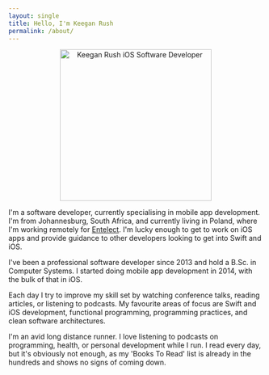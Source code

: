 ```yaml
---
layout: single
title: Hello, I'm Keegan Rush
permalink: /about/
---
```


<p style="text-align:center"><img alt="Keegan Rush iOS Software Developer" src="{{ site.url }}/assets/images/Keegan Rush Software Developer.png" height="300px" width="300px"/></p>

I'm a software developer, currently specialising in mobile app development. I'm from Johannesburg, South Africa, and currently living in Poland, where I'm working remotely for [Entelect](http://www.entelect.co.za/). I'm lucky enough to get to work on iOS apps and provide guidance to other developers looking to get into Swift and iOS.

I've been a professional software developer since 2013 and hold a B.Sc. in Computer Systems. I started doing mobile app development in 2014, with the bulk of that in iOS.

Each day I try to improve my skill set by watching conference talks, reading articles, or listening to podcasts. My favourite areas of focus are Swift and iOS development, functional programming, programming practices, and clean software architectures.

I'm an avid long distance runner. I love listening to podcasts on programming, health, or personal development while I run. I read every day, but it's obviously not enough, as my 'Books To Read' list is already in the hundreds and shows no signs of coming down.

